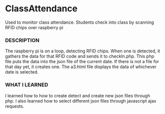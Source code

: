 # ClassAttendance
Used to monitor class attendance. Students check into class by scanning RFID chips over raspberry pi

### DESCRIPTION ####
The raspberry pi is on a loop, detecting RFID chips. When one is detected, it gathers the data for that RFID code and sends it to 
checkIn.php. This php file puts the data into the json file of the current date. If there is not a file for that day yet, it creates one.
The a3.html file displays the data of whichever date is selected.

### WHAT I LEARNED ###
I learned how to how to create detect and create new json files through php. I also learned how to select different json files through
javascript ajax requests. 

